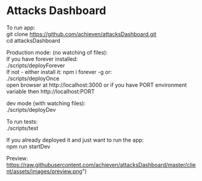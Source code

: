 # Attacks Dashboard



To run app:    
git clone https://github.com/achieven/attacksDashboard.git     
cd attacksDashboard   

Production mode: (no watching of files):    
If you have forever installed:   
./scripts/deployForever   
If not - either install it: npm i forever -g or:    
./scripts/deployOnce   
open browser at http://localhost:3000 or if you have PORT environment variable then http://localhost:PORT  

dev mode (with watching files):    
./scripts/deployDev

To run tests:    
./scripts/test   

If you already deployed it and just want to run the app:   
npm run startDev    
        
Preview: https://raw.githubusercontent.com/achieven/attacksDashboard/master/client/assets/images/preview.png")


